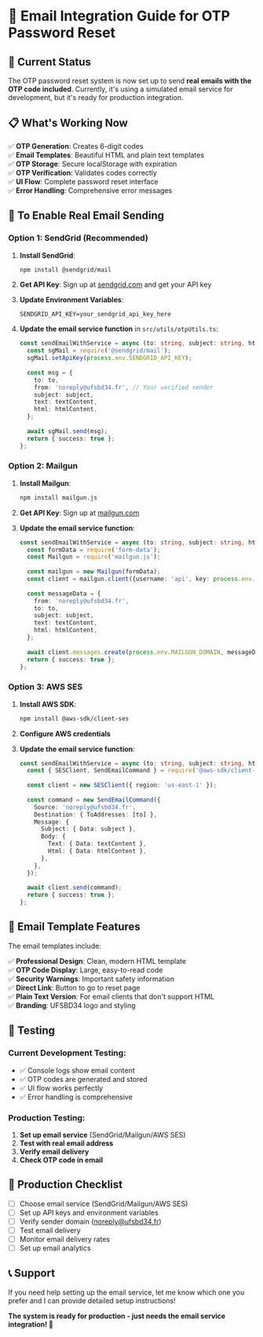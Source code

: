# 📧 Email Integration Guide for OTP Password Reset

## 🚀 Current Status

The OTP password reset system is now set up to send **real emails with the OTP code included**. Currently, it's using a simulated email service for development, but it's ready for production integration.

## 📋 What's Working Now

✅ **OTP Generation**: Creates 6-digit codes  
✅ **Email Templates**: Beautiful HTML and plain text templates  
✅ **OTP Storage**: Secure localStorage with expiration  
✅ **OTP Verification**: Validates codes correctly  
✅ **UI Flow**: Complete password reset interface  
✅ **Error Handling**: Comprehensive error messages  

## 🔧 To Enable Real Email Sending

### Option 1: SendGrid (Recommended)

1. **Install SendGrid**:
   ```bash
   npm install @sendgrid/mail
   ```

2. **Get API Key**: Sign up at [sendgrid.com](https://sendgrid.com) and get your API key

3. **Update Environment Variables**:
   ```env
   SENDGRID_API_KEY=your_sendgrid_api_key_here
   ```

4. **Update the email service function** in `src/utils/otpUtils.ts`:
   ```typescript
   const sendEmailWithService = async (to: string, subject: string, htmlContent: string, textContent: string) => {
     const sgMail = require('@sendgrid/mail');
     sgMail.setApiKey(process.env.SENDGRID_API_KEY);
     
     const msg = {
       to: to,
       from: 'noreply@ufsbd34.fr', // Your verified sender
       subject: subject,
       text: textContent,
       html: htmlContent,
     };
     
     await sgMail.send(msg);
     return { success: true };
   };
   ```

### Option 2: Mailgun

1. **Install Mailgun**:
   ```bash
   npm install mailgun.js
   ```

2. **Get API Key**: Sign up at [mailgun.com](https://mailgun.com)

3. **Update the email service function**:
   ```typescript
   const sendEmailWithService = async (to: string, subject: string, htmlContent: string, textContent: string) => {
     const formData = require('form-data');
     const Mailgun = require('mailgun.js');
     
     const mailgun = new Mailgun(formData);
     const client = mailgun.client({username: 'api', key: process.env.MAILGUN_API_KEY});
     
     const messageData = {
       from: 'noreply@ufsbd34.fr',
       to: to,
       subject: subject,
       text: textContent,
       html: htmlContent,
     };
     
     await client.messages.create(process.env.MAILGUN_DOMAIN, messageData);
     return { success: true };
   };
   ```

### Option 3: AWS SES

1. **Install AWS SDK**:
   ```bash
   npm install @aws-sdk/client-ses
   ```

2. **Configure AWS credentials**

3. **Update the email service function**:
   ```typescript
   const sendEmailWithService = async (to: string, subject: string, htmlContent: string, textContent: string) => {
     const { SESClient, SendEmailCommand } = require('@aws-sdk/client-ses');
     
     const client = new SESClient({ region: 'us-east-1' });
     
     const command = new SendEmailCommand({
       Source: 'noreply@ufsbd34.fr',
       Destination: { ToAddresses: [to] },
       Message: {
         Subject: { Data: subject },
         Body: {
           Text: { Data: textContent },
           Html: { Data: htmlContent },
         },
       },
     });
     
     await client.send(command);
     return { success: true };
   };
   ```

## 📧 Email Template Features

The email templates include:

✅ **Professional Design**: Clean, modern HTML template  
✅ **OTP Code Display**: Large, easy-to-read code  
✅ **Security Warnings**: Important safety information  
✅ **Direct Link**: Button to go to reset page  
✅ **Plain Text Version**: For email clients that don't support HTML  
✅ **Branding**: UFSBD34 logo and styling  

## 🧪 Testing

### Current Development Testing:
- ✅ Console logs show email content
- ✅ OTP codes are generated and stored
- ✅ UI flow works perfectly
- ✅ Error handling is comprehensive

### Production Testing:
1. **Set up email service** (SendGrid/Mailgun/AWS SES)
2. **Test with real email address**
3. **Verify email delivery**
4. **Check OTP code in email**

## 🚀 Production Checklist

- [ ] Choose email service (SendGrid/Mailgun/AWS SES)
- [ ] Set up API keys and environment variables
- [ ] Verify sender domain (noreply@ufsbd34.fr)
- [ ] Test email delivery
- [ ] Monitor email delivery rates
- [ ] Set up email analytics

## 📞 Support

If you need help setting up the email service, let me know which one you prefer and I can provide detailed setup instructions!

**The system is ready for production - just needs the email service integration! 🎉**